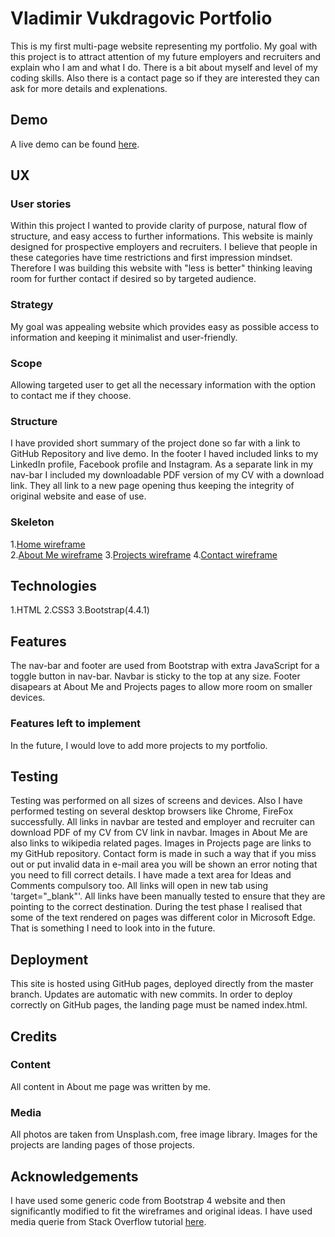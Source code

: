 # Vladimir Vukdragovic Portfolio  
This is my first multi-page website representing my portfolio.
My goal with this project is to attract attention of my future employers and recruiters and explain who I am 
and what I do. There is a bit about myself and level of my coding skills.
Also there is a contact page so if they are interested they can ask for more details and explenations.
## Demo  
A live demo can be found [here](https://alchemist2016.github.io/VladimirVukdragovicCV/).
## UX  
### User stories
Within this project I wanted to provide clarity of purpose, natural flow of structure, and easy access to 
further informations.
This website is mainly designed for prospective employers and recruiters. 
I believe that people in these categories have time restrictions and first impression mindset. 
Therefore I was building this website with "less is better" thinking leaving room for further contact if desired so by targeted audience.
### Strategy
My goal was appealing website which provides easy as possible access to information and keeping it minimalist 
and user-friendly.
### Scope
Allowing targeted user to get all the necessary information with the option to contact me if they choose.
### Structure
I have provided short summary of the project done so far with a link to GitHub Repository and live demo. 
In the footer I haved included links to my LinkedIn profile, Facebook profile and Instagram.
As a separate link in my nav-bar I included my downloadable PDF version of my CV with a download link.
They all link to a new page opening thus keeping the integrity of original website and ease of use.
### Skeleton
1.[Home wireframe](https://alchemist2016.github.io/VladimirVukdragovicCV/assets/wireframes/home.jpg)  
2.[About Me wireframe](https://alchemist2016.github.io/VladimirVukdragovicCV/assets/wireframes/about_me.jpg)
3.[Projects wireframe](https://alchemist2016.github.io/VladimirVukdragovicCV/assets/wireframes/projects.jpg)
4.[Contact wireframe](https://alchemist2016.github.io/VladimirVukdragovicCV/assets/wireframes/contact.jpg)
## Technologies  
1.HTML
2.CSS3
3.Bootstrap(4.4.1)
## Features  
The nav-bar and footer are used from Bootstrap with extra JavaScript for a toggle button in nav-bar. Navbar is sticky to the top at any size. Footer disapears at About Me and Projects pages to allow more room on smaller devices.
### Features left to implement
In the future, I would love to add more projects to my portfolio.
## Testing  
Testing was performed on all sizes of screens and devices. Also I have performed testing on several desktop browsers like Chrome, FireFox successfully. All links in navbar are tested and employer and recruiter can download PDF of my CV from CV link in navbar. Images in About Me are also links to wikipedia related pages. Images in Projects page are links to my GitHub repository.
Contact form is made in such a way that if you miss out or put invalid data in e-mail area you will be shown an error noting that you need to fill correct details. I have made a text area for Ideas and Comments compulsory too.
All links will open in new tab using 'target="_blank"'. All links have been manually tested to ensure that they are pointing to the correct destination.
During the test phase I realised that some of the text rendered on pages was different color in Microsoft Edge. That is something I need to look into in the future.
## Deployment  
This site is hosted using GitHub pages, deployed directly from the master branch. Updates are automatic with new commits. In order to deploy correctly on GitHub pages, the landing page must be named index.html.
## Credits  
### Content
All content in About me page was written by me.
### Media
All photos are taken from Unsplash.com, free image library. Images for the projects are landing pages of those projects.
## Acknowledgements  
I have used some generic code from Bootstrap 4 website and then significantly modified to fit the wireframes and original ideas.
I have used media querie from Stack Overflow tutorial [here](https://stackoverflow.com/questions/tagged/media-queries).
